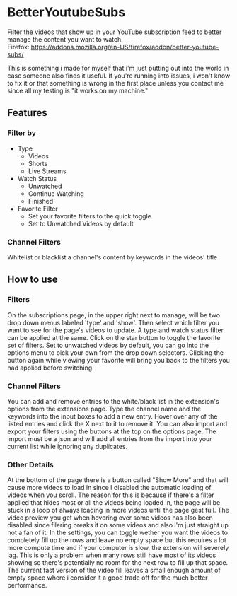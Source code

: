 # BetterYoutubeSubs
Filter the videos that show up in your YouTube subscription feed to better manage the content you want to watch. <br>
Firefox: https://addons.mozilla.org/en-US/firefox/addon/better-youtube-subs/

This is something i made for myself that i'm just putting out into the world in case someone also finds it useful. If you're running into issues, i won't know to fix it or that something is wrong in the first place unless you contact me since all my testing is "it works on my machine." 

## Features
### Filter by
- Type
  - Videos
  - Shorts
  - Live Streams
- Watch Status
  - Unwatched
  - Continue Watching
  - Finished
- Favorite Filter
  - Set your favorite filters to the quick toggle
  - Set to Unwatched Videos by default

### Channel Filters
Whitelist or blacklist a channel's content by keywords in the videos' title

## How to use
### Filters
On the subscriptions page, in the upper right next to manage, will be two drop down menus labeled 'type' and 'show'. Then select which filter you want to see for the page's videos to update. A type and watch status filter can be applied at the same. Click on the star button to toggle the favorite set of filters. Set to unwatched videos by default, you can go into the options menu to pick your own from the drop down selectors. Clicking the button again while viewing your favorite will bring you back to the filters you had applied before switching.

### Channel Filters
You can add and remove entries to the white/black list in the extension's options from the extensions page. Type the channel name and the keywords into the input boxes to add a new entry. Hover over any of the listed entries and click the X next to it to remove it. You can also import and export your filters using the buttons at the top on the options page. The import must be a json and will add all entries from the import into your current list while ignoring any duplicates.

### Other Details
At the bottom of the page there is a button called "Show More" and that will cause more videos to load in since I disabled the automatic loading of videos when you scroll. The reason for this is because if there's a filter applied that hides most or all the videos being loaded in, the page will be stuck in a loop of always loading in more videos until the page gest full. The video preview you get when hovering over some videos has also been disabled since filering breaks it on some videos and also i'm just straight up not a fan of it. In the settings, you can toggle wether you want the videos to completely fill up the rows and leave no empty space but this requires a lot more compute time and if your computer is slow, the extension will severely lag. This is only a problem when many rows still have most of its videos showing so there's potentially no room for the next row to fill up that space. The current fast version of the video fill leaves a small enough amount of empty space where i consider it a good trade off for the much better performance.
